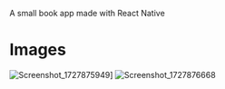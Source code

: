 A small book app made with React Native

# Images

![Screenshot_1727875949](https://github.com/user-attachments/assets/336ea73d-7dfe-4782-b402-219e63355a64)]
![Screenshot_1727876668](https://github.com/user-attachments/assets/bc23d6cf-a0e5-46d5-8f30-e077bb090082)
